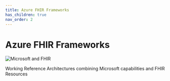 ```yaml
---
title: Azure FHIR Frameworks
has_children: true
nav_order: 2
---
```


# Azure FHIR Frameworks

![Microsoft and FHIR](/assets/images/msft-fhir.png)

Working Reference Architectures combining Microsoft capabilities and FHIR Resources 

